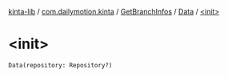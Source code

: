 [kinta-lib](../../../index.md) / [com.dailymotion.kinta](../../index.md) / [GetBranchInfos](../index.md) / [Data](index.md) / [&lt;init&gt;](./-init-.md)

# &lt;init&gt;

`Data(repository: Repository?)`